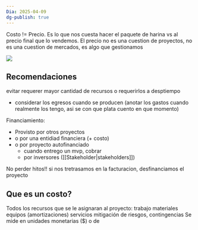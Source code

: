 ```yaml
---
Dia: 2025-04-09
dg-publish: true
---
```

Costo != Precio. Es lo que nos cuesta hacer el paquete de harina vs al precio final que lo vendemos. 
El precio no es una cuestion de proyectos, no es una cuestion de mercados, es algo que gestionamos


**![](https://lh7-rt.googleusercontent.com/slidesz/AGV_vUf2YZDOg7U08LOSV8DgBIp9sKgUYBn1sbj9b7-E7f-qRqJh-TrRqcjdHYI1ewnj40h3ClnnvzV4SgutR6r7Moh2FsRYzDNdLBbz_lLhj36M1xGxykaweJJg8bTBgSMsQXA_XnJ6p0iLbMnq54X7rg=s2048?key=C3GRf55xXz4dfeiioTsKxm9H)**
## Recomendaciones 
evitar requerer mayor cantidad de recursos o requerirlos a desptiempo 
- considerar los egresos cuando se producen (anotar los gastos cuando realmente los tengo, asi se con que plata cuento en que momento)

Financiamiento: 
- Provisto por otros proyectos 
- o por una entidiad financiera (+ costo)
- o por proyecto autofinanciado 
	- cuando entrego un mvp, cobrar
	- por inversores ([[Stakeholder|stakeholders]])

No perder hitos!!
si nos tretrasamos en la facturacion, desfinanciamos el proyecto


## Que es un costo? 
Todos los recursos que se le asignaran al proyecto:
trabajo
materiales
equipos (amortizaciones)
servicios 
mitigación de riesgos, contingencias
Se mide en unidades monetarias ($) o de
